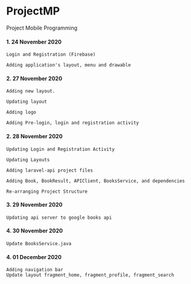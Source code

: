 # ProjectMP
Project Mobile Programming

#### 1. 24 November 2020 
```
Login and Registration (Firebase)

Adding application's layout, menu and drawable
```

#### 2. 27 November 2020 
```
Adding new layout.

Updating layout

Adding logo

Adding Pre-login, login and registration activity
```

#### 2. 28 November 2020 
```
Updating Login and Registration Activity

Updating Layouts

Adding laravel-api project files

Adding Book, BookResult, APIClient, BooksService, and dependencies

Re-arranging Project Structure
```

#### 3. 29 November 2020 
```
Updating api server to google books api
```

#### 4. 30 November 2020 
```
Update BooksService.java
```

#### 4. 01 December 2020
```
Adding navigation bar
Update layout fragment_home, fragment_profile, fragment_search
```